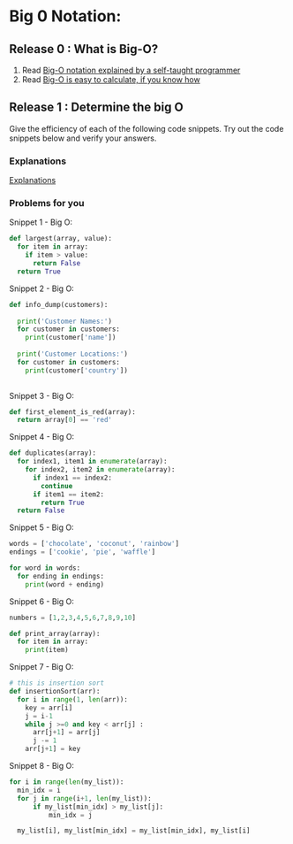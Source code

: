 # Big 0 Notation: 

## Release 0 : What is Big-O?


1. Read [Big-O notation explained by a self-taught programmer](https://justin.abrah.ms/computer-science/big-o-notation-explained.html)
2. Read [Big-O is easy to calculate, if you know how](https://justin.abrah.ms/computer-science/how-to-calculate-big-o.html)


## Release 1 : Determine the big O
Give the efficiency of each of the following code snippets. Try out the code snippets below and verify your answers. 

### Explanations
[Explanations](explanations.md)

### Problems for you

Snippet 1 - Big O:

```python
def largest(array, value):
  for item in array:
    if item > value:
      return False
  return True 
```

Snippet 2 - Big O:

```python
def info_dump(customers):
  
  print('Customer Names:')
  for customer in customers: 
    print(customer['name'])
  
  print('Customer Locations:')
  for customer in customers: 
    print(customer['country'])
  
```

Snippet 3 - Big O:
```python
def first_element_is_red(array):
  return array[0] == 'red' 
```

Snippet 4 - Big O:
```python
def duplicates(array):
  for index1, item1 in enumerate(array):
    for index2, item2 in enumerate(array):
      if index1 == index2:
        continue
      if item1 == item2:
        return True
  return False
```

Snippet 5 - Big O:
```python
words = ['chocolate', 'coconut', 'rainbow']
endings = ['cookie', 'pie', 'waffle']

for word in words:
  for ending in endings:
    print(word + ending)

```

Snippet 6 - Big O:
```python
numbers = [1,2,3,4,5,6,7,8,9,10]

def print_array(array):
  for item in array:
    print(item)

```

Snippet 7 - Big O:

```python
# this is insertion sort
def insertionSort(arr): 
  for i in range(1, len(arr)): 
    key = arr[i] 
    j = i-1
    while j >=0 and key < arr[j] : 
      arr[j+1] = arr[j] 
      j -= 1
    arr[j+1] = key 
```

Snippet 8 - Big O:
```python
for i in range(len(my_list)):
  min_idx = i
  for j in range(i+1, len(my_list)):
      if my_list[min_idx] > my_list[j]:
          min_idx = j

  my_list[i], my_list[min_idx] = my_list[min_idx], my_list[i]
```

